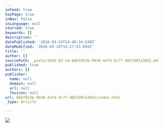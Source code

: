 ```yaml
---
inFeed: true
hasPage: true
inNav: false
inLanguage: null
starred: true
keywords: []
description: ''
datePublished: '2016-03-24T14:40:34.638Z'
dateModified: '2016-03-24T14:27:53.893Z'
title: ''
author: []
sourcePath: _posts/2016-03-24-8bbf653b-9830-4efd-9c7f-4857d07a30d1.md
published: true
authors: []
publisher:
  name: null
  domain: null
  url: null
  favicon: null
url: 8bbf653b-9830-4efd-9c7f-4857d07a30d1/index.html
_type: Article

---
```

![](https://s3-us-west-2.amazonaws.com/the-grid-img/p/f3f514b053ed5572030e5c4c87c2ffd5ce535208.jpg)